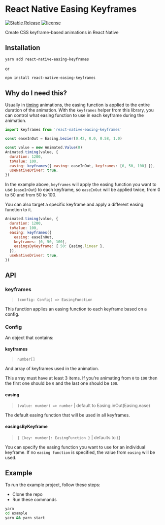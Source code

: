 # React Native Easing Keyframes

[![Stable Release](https://img.shields.io/npm/v/react-native-easing-keyframes.svg)](https://npm.im/react-native-easing-keyframes) [![license](https://badgen.now.sh/badge/license/MIT)](./LICENSE)

Create CSS keyframe-based animations in React Native

## Installation

```sh
yarn add react-native-easing-keyframes
```

or

```sh
npm install react-native-easing-keyframes
```

## Why do I need this?

Usually in [timing](https://facebook.github.io/react-native/docs/animated#timing) animations, the easing function is applied to the entire duration of the animation. With the `keyframes` helper from this library, you can control what easing function to use in each keyframe during the animation.

```js
import keyframes from 'react-native-easing-keyframes'

const easeInOut = Easing.bezier(0.42, 0.0, 0.58, 1.0)

const value = new Animated.Value(0)
Animated.timing(value, {
  duration: 1200,
  toValue: 100,
  easing: keyframes({ easing: easeInOut, keyframes: [0, 50, 100] }),
  useNativeDriver: true,
})
```

In the example above, `keyframes` will apply the easing function you want to use (`easeInOut`) to each keyframe, so `easeInOut` will be applied twice, from 0 to 50 and from 50 to 100.

You can also target a specific keyframe and apply a different easing function to it.

```js
Animated.timing(value, {
  duration: 1200,
  toValue: 100,
  easing: keyframes({
    easing: easeInOut,
    keyframes: [0, 50, 100],
    easingsByKeyframe: { 50: Easing.linear },
  }),
  useNativeDriver: true,
})
```

## API

### keyframes

> `(config: Config) => EasingFunction`

This function applies an easing function to each keyframe based on a config.

### Config

An object that contains:

#### keyframes

> `number[]`

And array of keyframes used in the animation.

This array must have at least 3 items. If you're animating from `0` to `100` then the first one should be `0` and the last one should be `100`.

#### easing

> `(value: number) => number` | default to Easing.inOut(Easing.ease)

The default easing function that will be used in all keyframes.

#### easingsByKeyframe

> `{ [key: number]: EasingFunction }` | defaults to {}

You can specify the easing function you want to use for an individual keyframe. If no `easing function` is specified, the value from `easing` will be used.

## Example

To run the example project, follow these steps:

- Clone the repo
- Run these commands

```sh
yarn
cd example
yarn && yarn start
```
